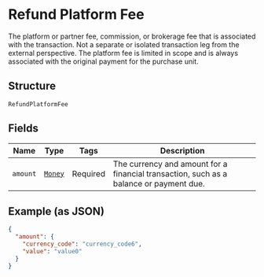 
# Refund Platform Fee

The platform or partner fee, commission, or brokerage fee that is associated with the transaction. Not a separate or isolated transaction leg from the external perspective. The platform fee is limited in scope and is always associated with the original payment for the purchase unit.

## Structure

`RefundPlatformFee`

## Fields

| Name | Type | Tags | Description |
|  --- | --- | --- | --- |
| `amount` | [`Money`](../../doc/models/money.md) | Required | The currency and amount for a financial transaction, such as a balance or payment due. |

## Example (as JSON)

```json
{
  "amount": {
    "currency_code": "currency_code6",
    "value": "value0"
  }
}
```


